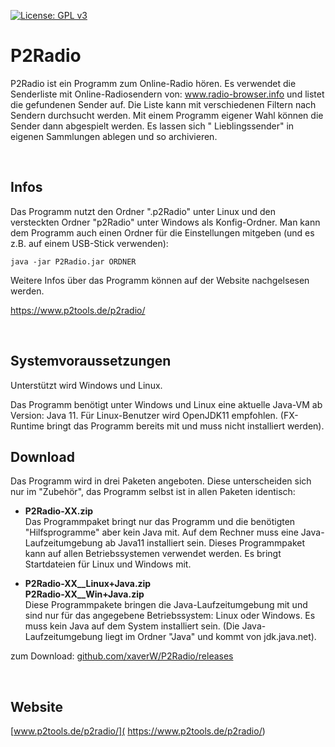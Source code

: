 [![License: GPL v3](https://img.shields.io/badge/License-GPL%20v3-blue.svg)](http://www.gnu.org/licenses/gpl-3.0)

# P2Radio

P2Radio ist ein Programm zum Online-Radio hören. Es verwendet die Senderliste mit Online-Radiosendern
von: www.radio-browser.info und listet die gefundenen Sender auf. Die Liste kann mit verschiedenen Filtern nach Sendern
durchsucht werden. Mit einem Programm eigener Wahl können die Sender dann abgespielt werden. Es lassen sich "
Lieblingssender" in eigenen Sammlungen ablegen und so archivieren.

<br />

## Infos

Das Programm nutzt den Ordner ".p2Radio" unter Linux und den versteckten Ordner "p2Radio" unter Windows als
Konfig-Ordner. Man kann dem Programm auch einen Ordner für die Einstellungen mitgeben (und es z.B. auf einem USB-Stick
verwenden):

```
java -jar P2Radio.jar ORDNER 
```

Weitere Infos über das Programm können auf der Website nachgelsesen werden.

https://www.p2tools.de/p2radio/

<br />

## Systemvoraussetzungen

Unterstützt wird Windows und Linux.

Das Programm benötigt unter Windows und Linux eine aktuelle Java-VM ab Version: Java 11. Für Linux-Benutzer wird
OpenJDK11 empfohlen. (FX-Runtime bringt das Programm bereits mit und muss nicht installiert werden).

## Download

Das Programm wird in drei Paketen angeboten. Diese unterscheiden sich nur im "Zubehör", das Programm selbst ist in allen
Paketen identisch:

- **P2Radio-XX.zip**  
  Das Programmpaket bringt nur das Programm und die benötigten "Hilfsprogramme" aber kein Java mit. Auf dem Rechner muss
  eine Java-Laufzeitumgebung ab Java11 installiert sein. Dieses Programmpaket kann auf allen Betriebssystemen verwendet
  werden. Es bringt Startdateien für Linux und Windows mit.

- **P2Radio-XX__Linux+Java.zip**  
  **P2Radio-XX__Win+Java.zip**  
  Diese Programmpakete bringen die Java-Laufzeitumgebung mit und sind nur für das angegebene Betriebssystem: Linux oder
  Windows. Es muss kein Java auf dem System installiert sein. (Die Java-Laufzeitumgebung liegt im Ordner "Java" und
  kommt von jdk.java.net).

zum Download: [github.com/xaverW/P2Radio/releases](https://github.com/xaverW/P2Radio/releases)

<br />

## Website

[www.p2tools.de/p2radio/]( https://www.p2tools.de/p2radio/)

